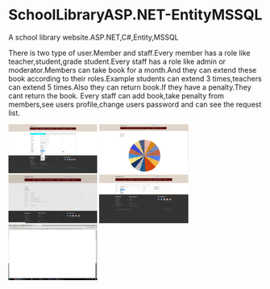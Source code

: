 # SchoolLibraryASP.NET-EntityMSSQL
A school library website.ASP.NET,C#,Entity,MSSQL

There is two type of user.Member and staff.Every member has a role like teacher,student,grade student.Every staff has a role like admin or moderator.Members can take book for a month.And they can extend these book according to their roles.Example students can extend 3 times,teachers can extend 5 times.Also they can return book.If they have a penalty.They cant return the book. Every staff can add book,take penalty from members,see users profile,change users password and can see the request list.


<img width="35%" src="https://github.com/canavdan/SchoolLibraryASP.NET-EntityMSSQL/blob/master/Pictures/addBook.png?raw=true"/>
<img width="35%" src="https://github.com/canavdan/SchoolLibraryASP.NET-EntityMSSQL/blob/master/Pictures/collection.png?raw=true"/>
<img width="35%" src="https://github.com/canavdan/SchoolLibraryASP.NET-EntityMSSQL/blob/master/Pictures/profile.png?raw=true"/>
<img width="35%" src="https://github.com/canavdan/SchoolLibraryASP.NET-EntityMSSQL/blob/master/Pictures/search.png?raw=true"/>
<img width="35%" src="https://github.com/canavdan/SchoolLibraryASP.NET-EntityMSSQL/blob/master/Pictures/searchresult.png?raw=true"/>

